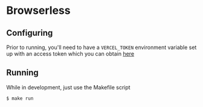 # Browserless

## Configuring

Prior to running, you'll need to have a `VERCEL_TOKEN` environment variable set up with an access token which you can obtain [here](https://vercel.com/account/settings/tokens)

## Running

While in development, just use the Makefile script

```bash
$ make run
```
